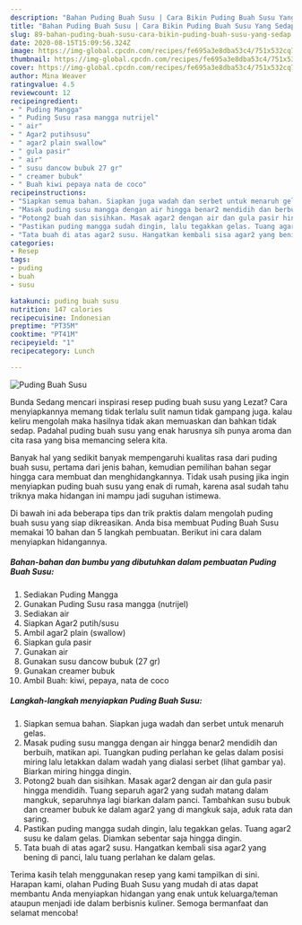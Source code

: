 ```yaml
---
description: "Bahan Puding Buah Susu | Cara Bikin Puding Buah Susu Yang Sedap"
title: "Bahan Puding Buah Susu | Cara Bikin Puding Buah Susu Yang Sedap"
slug: 89-bahan-puding-buah-susu-cara-bikin-puding-buah-susu-yang-sedap
date: 2020-08-15T15:09:56.324Z
image: https://img-global.cpcdn.com/recipes/fe695a3e8dba53c4/751x532cq70/puding-buah-susu-foto-resep-utama.jpg
thumbnail: https://img-global.cpcdn.com/recipes/fe695a3e8dba53c4/751x532cq70/puding-buah-susu-foto-resep-utama.jpg
cover: https://img-global.cpcdn.com/recipes/fe695a3e8dba53c4/751x532cq70/puding-buah-susu-foto-resep-utama.jpg
author: Mina Weaver
ratingvalue: 4.5
reviewcount: 12
recipeingredient:
- " Puding Mangga"
- " Puding Susu rasa mangga nutrijel"
- " air"
- " Agar2 putihsusu"
- " agar2 plain swallow"
- " gula pasir"
- " air"
- " susu dancow bubuk 27 gr"
- " creamer bubuk"
- " Buah kiwi pepaya nata de coco"
recipeinstructions:
- "Siapkan semua bahan. Siapkan juga wadah dan serbet untuk menaruh gelas."
- "Masak puding susu mangga dengan air hingga benar2 mendidih dan berbuih, matikan api. Tuangkan puding perlahan ke gelas dalam posisi miring lalu letakkan dalam wadah yang dialasi serbet (lihat gambar ya). Biarkan miring hingga dingin."
- "Potong2 buah dan sisihkan. Masak agar2 dengan air dan gula pasir hingga mendidih. Tuang separuh agar2 yang sudah matang dalam mangkuk, separuhnya lagi biarkan dalam panci. Tambahkan susu bubuk dan creamer bubuk ke dalam agar2 yang di mangkuk saja, aduk rata dan saring."
- "Pastikan puding mangga sudah dingin, lalu tegakkan gelas. Tuang agar2 susu ke dalam gelas. Diamkan sebentar saja hingga dingin."
- "Tata buah di atas agar2 susu. Hangatkan kembali sisa agar2 yang bening di panci, lalu tuang perlahan ke dalam gelas."
categories:
- Resep
tags:
- puding
- buah
- susu

katakunci: puding buah susu 
nutrition: 147 calories
recipecuisine: Indonesian
preptime: "PT35M"
cooktime: "PT41M"
recipeyield: "1"
recipecategory: Lunch

---
```



![Puding Buah Susu](https://img-global.cpcdn.com/recipes/fe695a3e8dba53c4/751x532cq70/puding-buah-susu-foto-resep-utama.jpg)

Bunda Sedang mencari inspirasi resep puding buah susu yang Lezat? Cara menyiapkannya memang tidak terlalu sulit namun tidak gampang juga. kalau keliru mengolah maka hasilnya tidak akan memuaskan dan bahkan tidak sedap. Padahal puding buah susu yang enak harusnya sih punya aroma dan cita rasa yang bisa memancing selera kita.



Banyak hal yang sedikit banyak mempengaruhi kualitas rasa dari puding buah susu, pertama dari jenis bahan, kemudian pemilihan bahan segar hingga cara membuat dan menghidangkannya. Tidak usah pusing jika ingin menyiapkan puding buah susu yang enak di rumah, karena asal sudah tahu triknya maka hidangan ini mampu jadi suguhan istimewa.


Di bawah ini ada beberapa tips dan trik praktis dalam mengolah puding buah susu yang siap dikreasikan. Anda bisa membuat Puding Buah Susu memakai 10 bahan dan 5 langkah pembuatan. Berikut ini cara dalam menyiapkan hidangannya.

<!--inarticleads1-->

##### Bahan-bahan dan bumbu yang dibutuhkan dalam pembuatan Puding Buah Susu:

1. Sediakan  Puding Mangga
1. Gunakan  Puding Susu rasa mangga (nutrijel)
1. Sediakan  air
1. Siapkan  Agar2 putih/susu
1. Ambil  agar2 plain (swallow)
1. Siapkan  gula pasir
1. Gunakan  air
1. Gunakan  susu dancow bubuk (27 gr)
1. Gunakan  creamer bubuk
1. Ambil  Buah: kiwi, pepaya, nata de coco




<!--inarticleads2-->

##### Langkah-langkah menyiapkan Puding Buah Susu:

1. Siapkan semua bahan. Siapkan juga wadah dan serbet untuk menaruh gelas.
1. Masak puding susu mangga dengan air hingga benar2 mendidih dan berbuih, matikan api. Tuangkan puding perlahan ke gelas dalam posisi miring lalu letakkan dalam wadah yang dialasi serbet (lihat gambar ya). Biarkan miring hingga dingin.
1. Potong2 buah dan sisihkan. Masak agar2 dengan air dan gula pasir hingga mendidih. Tuang separuh agar2 yang sudah matang dalam mangkuk, separuhnya lagi biarkan dalam panci. Tambahkan susu bubuk dan creamer bubuk ke dalam agar2 yang di mangkuk saja, aduk rata dan saring.
1. Pastikan puding mangga sudah dingin, lalu tegakkan gelas. Tuang agar2 susu ke dalam gelas. Diamkan sebentar saja hingga dingin.
1. Tata buah di atas agar2 susu. Hangatkan kembali sisa agar2 yang bening di panci, lalu tuang perlahan ke dalam gelas.




Terima kasih telah menggunakan resep yang kami tampilkan di sini. Harapan kami, olahan Puding Buah Susu yang mudah di atas dapat membantu Anda menyiapkan hidangan yang enak untuk keluarga/teman ataupun menjadi ide dalam berbisnis kuliner. Semoga bermanfaat dan selamat mencoba!

